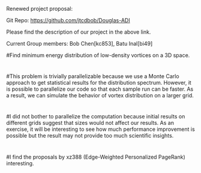 Renewed project proposal:

Git Repo: https://github.com/jtcdbob/Douglas-ADI

Please find the description of our project in the above link.

Current Group members: Bob Chen[kc853], Batu Inal[bi49]

#Find minimum energy distribution of low-density vortices on a 3D space.
#
#This problem is trivially parallelizable because we use a Monte Carlo approach to get statistical results for the distribution spectrum. However, it is possible to parallelize our code so that each sample run can be faster. As a result, we can simulate the behavior of vortex distribution on a larger grid.
#
#I did not bother to parallelize the computation because initial results on different grids suggest that sizes would not affect our results. As an exercise, it will be interesting to see how much performance improvement is possible but the result may not provide too much scientific insights.
#
#I find the proposals by xz388 (Edge-Weighted Personalized PageRank) interesting.
